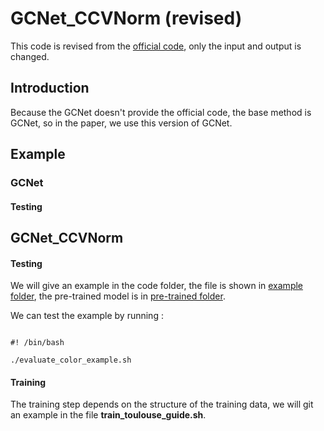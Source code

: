 # GCNet_CCVNorm (revised)

This code is revised from the [official code](https://github.com/zswang666/Stereo-LiDAR-CCVNorm), only the input and output is changed.

## Introduction

Because the GCNet doesn't provide the official code, the base method is GCNet, so in the paper, we use this version of GCNet.

## Example

### GCNet

#### Testing





## GCNet_CCVNorm 

#### Testing

We will give an  example in the code folder, the file is shown in [example folder](./example), the pre-trained model is in [pre-trained folder](pretrained).

We can test the example by running :

```

#! /bin/bash

./evaluate_color_example.sh

```



#### Training

The training step depends on the structure of the training data, we will git an example in the file **train_toulouse_guide.sh**.

